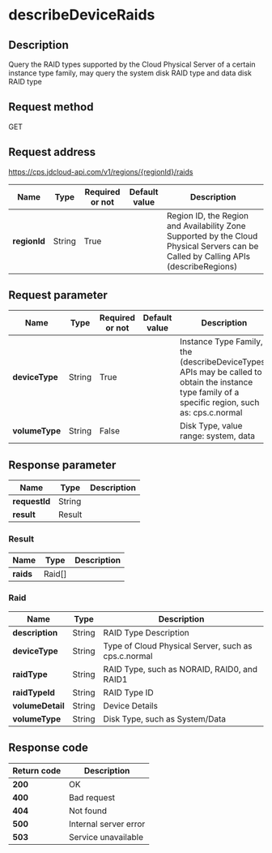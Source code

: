 # describeDeviceRaids


## Description
Query the RAID types supported by the Cloud Physical Server of a certain instance type family, may query the system disk RAID type and data disk RAID type

## Request method
GET

## Request address
https://cps.jdcloud-api.com/v1/regions/{regionId}/raids

|Name|Type|Required or not|Default value|Description|
|---|---|---|---|---|
|**regionId**|String|True| |Region ID, the Region and Availability Zone Supported by the Cloud Physical Servers can be Called by Calling APIs (describeRegions)|

## Request parameter
|Name|Type|Required or not|Default value|Description|
|---|---|---|---|---|
|**deviceType**|String|True| |Instance Type Family, the (describeDeviceTypes) APIs may be called to obtain the instance type family of a specific region, such as: cps.c.normal|
|**volumeType**|String|False| |Disk Type, value range: system, data|


## Response parameter
|Name|Type|Description|
|---|---|---|
|**requestId**|String| |
|**result**|Result| |


### Result
|Name|Type|Description|
|---|---|---|
|**raids**|Raid[]| |
### Raid
|Name|Type|Description|
|---|---|---|
|**description**|String|RAID Type Description|
|**deviceType**|String|Type of Cloud Physical Server, such as cps.c.normal|
|**raidType**|String|RAID Type, such as NORAID, RAID0, and RAID1|
|**raidTypeId**|String|RAID Type ID|
|**volumeDetail**|String|Device Details|
|**volumeType**|String|Disk Type, such as System/Data|

## Response code
|Return code|Description|
|---|---|
|**200**|OK|
|**400**|Bad request|
|**404**|Not found|
|**500**|Internal server error|
|**503**|Service unavailable|
